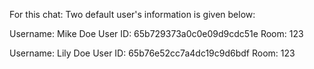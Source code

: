For this chat:
Two default user's information is given below:


Username: Mike Doe 
User ID: 65b729373a0c0e09d9cdc51e
Room: 123

Username: Lily Doe 
User ID: 65b76e52cc7a4dc19c9d6bdf
Room: 123